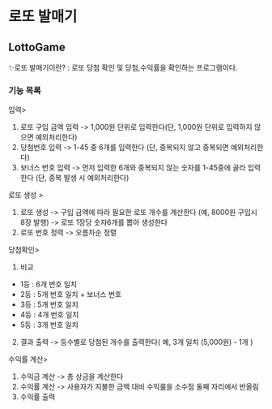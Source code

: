 
# 로또 발매기
## LottoGame


✨로또 발매기이란?
: 로또 당첨 확인 및 당첨,수익률을 확인하는  프로그램이다.


### 기능 목록
입력>
1. 로또 구입 금액 입력 -> 1,000원 단위로 입력한다(단, 1,000원 단위로 입력하지 않으면 예외처리한다)
2. 당첨번호 입력 -> 1-45 중 6개를 입력한다 (단, 중복되지 않고 중복되면 예외처리한다)
3. 보너스 번호 입력 -> 먼저 입력한 6개와 중복되지 않는 숫자를 1-45중에 골라 입력한다 (단, 중복 발생 시 예외처리한다)

로또 생성 >
1. 로또 생성
   -> 구입 금액에 따라 필요한 로또 개수를 계산한다 (예, 8000원 구입시 8장 발행)
   -> 로또 1장당 숫자6개를 뽑아 생성한다
2. 로또 번호 정력 -> 오름차순 정렬

당첨확인>
1. 비교
- 1등 : 6개 번호 일치
- 2등 : 5개 번호 일치 + 보너스 번호
- 3등 : 5개 번호 일치
- 4등 : 4개 번호 일치
- 5등 : 3개 번호 일치

2. 결과 출력 -> 등수별로 당첨된 개수를 출력한다( 예, 3개 일치 (5,000원) - 1개 )

수익률 계산>
1. 수익금 계산 -> 총 상금을 계산한다
2. 수익률 계산 -> 사용자가 지불한 금액 대비 수익룰을 소수점 둘째 자리에서 반올림
3. 수익률 출력

